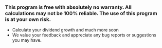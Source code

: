 ### This program is free with absolutely no warranty. All calculations may not be 100% reliable. The use of this program is at your own risk.

- Calculate your dividend growth and much more soon
- We value your feedback and appreciate any bug reports or suggestions you may have.
